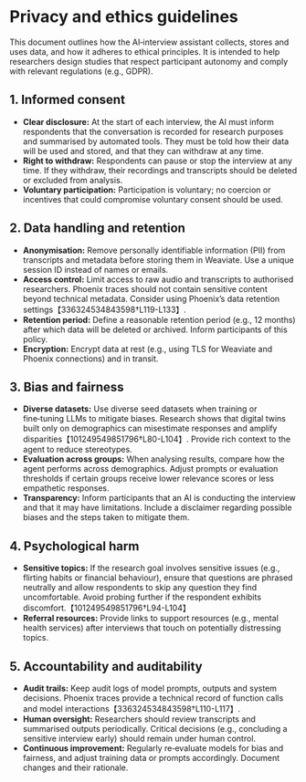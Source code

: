 # Privacy and ethics guidelines

This document outlines how the AI‑interview assistant collects, stores and
uses data, and how it adheres to ethical principles.  It is intended to help
researchers design studies that respect participant autonomy and comply with
relevant regulations (e.g., GDPR).

## 1. Informed consent

- **Clear disclosure:** At the start of each interview, the AI must inform
  respondents that the conversation is recorded for research purposes and
  summarised by automated tools.  They must be told how their data will be
  used and stored, and that they can withdraw at any time.
- **Right to withdraw:** Respondents can pause or stop the interview at any
  time.  If they withdraw, their recordings and transcripts should be
  deleted or excluded from analysis.
- **Voluntary participation:** Participation is voluntary; no coercion or
  incentives that could compromise voluntary consent should be used.

## 2. Data handling and retention

- **Anonymisation:** Remove personally identifiable information (PII) from
  transcripts and metadata before storing them in Weaviate.  Use a unique
  session ID instead of names or emails.
- **Access control:** Limit access to raw audio and transcripts to
  authorised researchers.  Phoenix traces should not contain sensitive
  content beyond technical metadata.  Consider using Phoenix’s data
  retention settings【336324534843598†L119-L133】.
- **Retention period:** Define a reasonable retention period (e.g., 12
  months) after which data will be deleted or archived.  Inform
  participants of this policy.
- **Encryption:** Encrypt data at rest (e.g., using TLS for Weaviate and
  Phoenix connections) and in transit.

## 3. Bias and fairness

- **Diverse datasets:** Use diverse seed datasets when training or
  fine‑tuning LLMs to mitigate biases.  Research shows that digital twins
  built only on demographics can misestimate responses and amplify
  disparities【101249549851796†L80-L104】.  Provide rich context to the agent to
  reduce stereotypes.
- **Evaluation across groups:** When analysing results, compare how the
  agent performs across demographics.  Adjust prompts or evaluation
  thresholds if certain groups receive lower relevance scores or less
  empathetic responses.
- **Transparency:** Inform participants that an AI is conducting the
  interview and that it may have limitations.  Include a disclaimer
  regarding possible biases and the steps taken to mitigate them.

## 4. Psychological harm

- **Sensitive topics:** If the research goal involves sensitive issues
  (e.g., flirting habits or financial behaviour), ensure that questions are
  phrased neutrally and allow respondents to skip any question they find
  uncomfortable.  Avoid probing further if the respondent exhibits
  discomfort.【101249549851796†L94-L104】
- **Referral resources:** Provide links to support resources (e.g., mental
  health services) after interviews that touch on potentially distressing
  topics.

## 5. Accountability and auditability

- **Audit trails:** Keep audit logs of model prompts, outputs and system
  decisions.  Phoenix traces provide a technical record of function calls
  and model interactions【336324534843598†L110-L117】.
- **Human oversight:** Researchers should review transcripts and summarised
  outputs periodically.  Critical decisions (e.g., concluding a sensitive
  interview early) should remain under human control.
- **Continuous improvement:** Regularly re‑evaluate models for bias and
  fairness, and adjust training data or prompts accordingly.  Document
  changes and their rationale.
